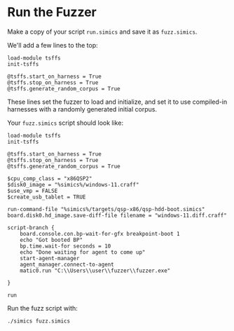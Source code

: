 # Run the Fuzzer

Make a copy of your script `run.simics` and save it as `fuzz.simics`.

We'll add a few lines to the top:

```simics
load-module tsffs
init-tsffs

@tsffs.start_on_harness = True
@tsffs.stop_on_harness = True
@tsffs.generate_random_corpus = True
```

These lines set the fuzzer to load and initialize, and set it to use compiled-in
harnesses with a randomly generated initial corpus.

Your `fuzz.simics` script should look like:

```simics
load-module tsffs
init-tsffs

@tsffs.start_on_harness = True
@tsffs.stop_on_harness = True
@tsffs.generate_random_corpus = True

$cpu_comp_class = "x86QSP2"
$disk0_image = "%simics%/windows-11.craff"
$use_vmp = FALSE
$create_usb_tablet = TRUE

run-command-file "%simics%/targets/qsp-x86/qsp-hdd-boot.simics"
board.disk0.hd_image.save-diff-file filename = "windows-11.diff.craff"

script-branch {
    board.console.con.bp-wait-for-gfx breakpoint-boot 1
    echo "Got booted BP"
    bp.time.wait-for seconds = 10
    echo "Done waiting for agent to come up"
    start-agent-manager
    agent_manager.connect-to-agent
    matic0.run "C:\\Users\\user\\fuzzer\\fuzzer.exe"

}

run
```

Run the fuzz script with:

```sh
./simics fuzz.simics
```